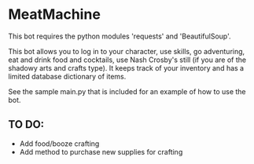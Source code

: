 MeatMachine
===========

This bot requires the python modules 'requests' and 'BeautifulSoup'.

This bot allows you to log in to your character, use skills, go adventuring, eat and drink 
food and cocktails, use Nash Crosby's still (if you are of the shadowy arts and crafts type).
It keeps track of your inventory and has a limited database dictionary of items.

See the sample main.py that is included for an example of how to use the bot.

TO DO: 
------
* Add food/booze crafting
* Add method to purchase new supplies for crafting

